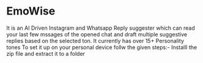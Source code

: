 # EmoWise
It is an AI Driven Instagram and Whatsapp Reply suggester which can read your last few mssages of the opened chat and draft multiple suggestive replies based on the selected ton. It currently has over 15+ Personality tones
To set it up on your personal device follw the given steps:-
Installl the zip file and extract it to a folder
